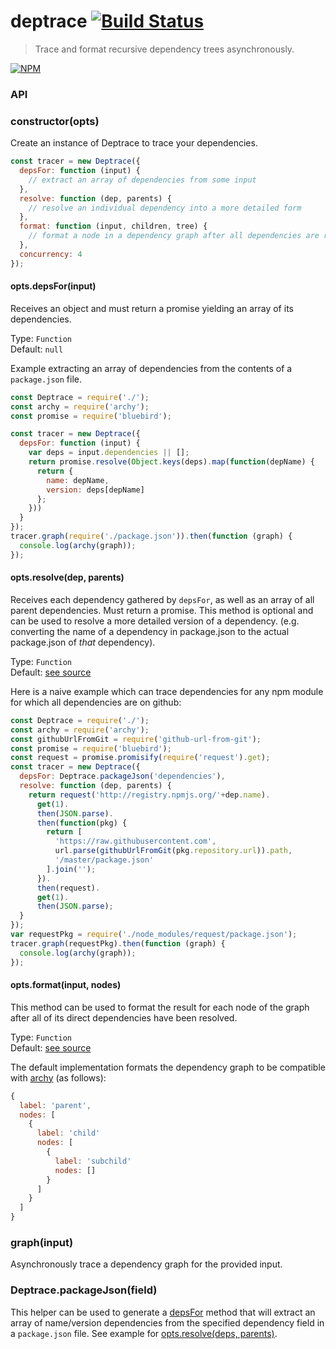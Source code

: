 # deptrace [![Build Status](https://secure.travis-ci.org/tkellen/node-deptrace.png)](http://travis-ci.org/tkellen/node-deptrace)
> Trace and format recursive dependency trees asynchronously.

[![NPM](https://nodei.co/npm/deptrace.png)](https://nodei.co/npm/deptrace/)

### API

### constructor(opts)

Create an instance of Deptrace to trace your dependencies.

```js
const tracer = new Deptrace({
  depsFor: function (input) {
    // extract an array of dependencies from some input
  },
  resolve: function (dep, parents) {
    // resolve an individual dependency into a more detailed form
  },
  format: function (input, children, tree) {
    // format a node in a dependency graph after all dependencies are resolved
  },
  concurrency: 4
});
```

#### opts.depsFor(input)

Receives an object and must return a promise yielding an array of its dependencies.

Type: `Function`  
Default: `null`

Example extracting an array of dependencies from the contents of a `package.json` file.
```js
const Deptrace = require('./');
const archy = require('archy');
const promise = require('bluebird');

const tracer = new Deptrace({
  depsFor: function (input) {
    var deps = input.dependencies || [];
    return promise.resolve(Object.keys(deps).map(function(depName) {
      return {
        name: depName,
        version: deps[depName]
      };  
    }))
  }
});
tracer.graph(require('./package.json')).then(function (graph) {
  console.log(archy(graph));
});
```

#### opts.resolve(dep, parents)

Receives each dependency gathered by `depsFor`, as well as an array of all parent dependencies.  Must return a promise.  This method is optional and can be used to resolve a more detailed version of a dependency.  (e.g. converting the name of a dependency in package.json to the actual package.json of *that* dependency).

Type: `Function`  
Default: [see source](https://github.com/tkellen/node-deptrace/blob/master/index.js#L25-27)

Here is a naive example which can trace dependencies for any npm module for which all dependencies are on github:
```js
const Deptrace = require('./');
const archy = require('archy');
const githubUrlFromGit = require('github-url-from-git');
const promise = require('bluebird');
const request = promise.promisify(require('request').get);
const tracer = new Deptrace({
  depsFor: Deptrace.packageJson('dependencies'),
  resolve: function (dep, parents) {
    return request('http://registry.npmjs.org/'+dep.name).
      get(1).
      then(JSON.parse).
      then(function(pkg) {
        return [
          'https://raw.githubusercontent.com',
          url.parse(githubUrlFromGit(pkg.repository.url)).path,
          '/master/package.json'
        ].join('');
      }).
      then(request).
      get(1).
      then(JSON.parse);
  }
});
var requestPkg = require('./node_modules/request/package.json');
tracer.graph(requestPkg).then(function (graph) {
  console.log(archy(graph));
});
```

#### opts.format(input, nodes)

This method can be used to format the result for each node of the graph after all of its direct dependencies have been resolved.

Type: `Function`  
Default: [see source](https://github.com/tkellen/node-deptrace/blob/master/index.js#L30-35)

The default implementation formats the dependency graph to be compatible with [archy](https://github.com/substack/node-archy) (as follows):
```js
{
  label: 'parent',
  nodes: [
    {
      label: 'child'
      nodes: [
        {
          label: 'subchild'
          nodes: []
        }
      ]
    }
  ]
}
```


### graph(input)

Asynchronously trace a dependency graph for the provided input.

### Deptrace.packageJson(field)

This helper can be used to generate a [depsFor](#optsdepsforinput) method that will extract an array of name/version dependencies from the specified dependency field in a `package.json` file.  See example for [opts.resolve(deps, parents)](#optsresolvedep-parents).
